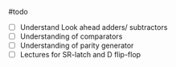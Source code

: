 
#todo
- [ ] Understand Look ahead adders/ subtractors
- [ ] Understanding of comparators
- [ ] Understanding of parity generator
- [ ] Lectures for SR-latch and D flip-flop